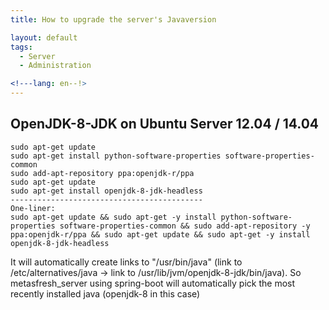 ```yaml
---
title: How to upgrade the server's Javaversion

layout: default
tags:
  - Server
  - Administration

<!---lang: en--!>
---
```


## OpenJDK-8-JDK on Ubuntu Server 12.04 / 14.04


```
sudo apt-get update
sudo apt-get install python-software-properties software-properties-common
sudo add-apt-repository ppa:openjdk-r/ppa
sudo apt-get update
sudo apt-get install openjdk-8-jdk-headless
-------------------------------------------
One-liner:
sudo apt-get update && sudo apt-get -y install python-software-properties software-properties-common && sudo add-apt-repository -y ppa:openjdk-r/ppa && sudo apt-get update && sudo apt-get -y install openjdk-8-jdk-headless
```

It will automatically create links to "/usr/bin/java" (link to /etc/alternatives/java -> link to /usr/lib/jvm/openjdk-8-jdk/bin/java). 
So metasfresh_server using spring-boot will automatically pick the most recently installed java (openjdk-8 in this case)

